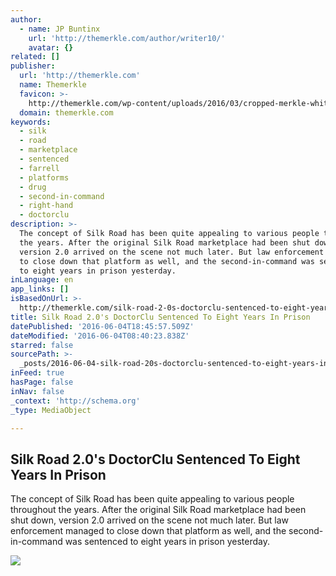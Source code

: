 ```yaml
---
author:
  - name: JP Buntinx
    url: 'http://themerkle.com/author/writer10/'
    avatar: {}
related: []
publisher:
  url: 'http://themerkle.com'
  name: Themerkle
  favicon: >-
    http://themerkle.com/wp-content/uploads/2016/03/cropped-merkle-white-1-192x192.png
  domain: themerkle.com
keywords:
  - silk
  - road
  - marketplace
  - sentenced
  - farrell
  - platforms
  - drug
  - second-in-command
  - right-hand
  - doctorclu
description: >-
  The concept of Silk Road has been quite appealing to various people throughout
  the years. After the original Silk Road marketplace had been shut down,
  version 2.0 arrived on the scene not much later. But law enforcement managed
  to close down that platform as well, and the second-in-command was sentenced
  to eight years in prison yesterday.
inLanguage: en
app_links: []
isBasedOnUrl: >-
  http://themerkle.com/silk-road-2-0s-doctorclu-sentenced-to-eight-years-in-prison/
title: Silk Road 2.0's DoctorClu Sentenced To Eight Years In Prison
datePublished: '2016-06-04T18:45:57.509Z'
dateModified: '2016-06-04T08:40:23.838Z'
starred: false
sourcePath: >-
  _posts/2016-06-04-silk-road-20s-doctorclu-sentenced-to-eight-years-in-prison.md
inFeed: true
hasPage: false
inNav: false
_context: 'http://schema.org'
_type: MediaObject

---
```

<article style=""><h1>Silk Road 2.0's DoctorClu Sentenced To Eight Years In Prison</h1><p>The concept of Silk Road has been quite appealing to various people throughout the years. After the original Silk Road marketplace had been shut down, version 2.0 arrived on the scene not much later. But law enforcement managed to close down that platform as well, and the second-in-command was sentenced to eight years in prison yesterday.</p><img src="http://themerkle.com/wp-content/uploads/2016/06/shutterstock_306289928.jpg" /></article>